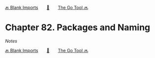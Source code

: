 [🔙 Blank Imports][previous-chapter]&nbsp;&nbsp;&nbsp;&nbsp;&nbsp;&nbsp;&nbsp;[🏡][readme]&nbsp;&nbsp;&nbsp;&nbsp;&nbsp;&nbsp;&nbsp;[The Go Tool 🔜][upcoming-chapter]

# Chapter 82. Packages and Naming

_Notes_

[🔙 Blank Imports][previous-chapter]&nbsp;&nbsp;&nbsp;&nbsp;&nbsp;&nbsp;&nbsp;[🏡][readme]&nbsp;&nbsp;&nbsp;&nbsp;&nbsp;&nbsp;&nbsp;[The Go Tool 🔜][upcoming-chapter]

[readme]: README.md
[previous-chapter]: ch081-blank-imports.md
[upcoming-chapter]: ch083-the-go-tool.md